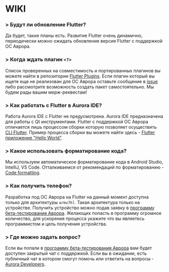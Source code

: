 # WIKI

### > Будут ли обновление Flutter?

Да будет, такие планы есть. Развитие Flutter очень динамично, периодически можно ожидать обновление версия Flutter с поддержкой ОС Аврора.

### > Когда ждать плагин `<?>`

Список проверенных на совместимость и портированных плагинов вы можете найти в репозитории [Flutter Plugins](https://gitlab.com/omprussia/flutter/flutter-plugins). Если плагин который вы ищете еще не реализован для ОС Аврора оставьте сообщение в [issue](https://gitlab.com/omprussia/flutter/flutter-plugins/-/issues) либо рассмотрите возможность создать пакет самостоятельно. Мы будем рады вашим мерж-реквестам!

### > Как работать с Flutter в Aurora IDE?

Работа Aurora IDE с Flutter не предусмотрена. Aurora IDE предназначена для работы с Qt инструментами. Flutter с поддержкой ОС Аврора отличается  лишь процессом сборки которую позволяет осуществить [CLI Flutter](cli.md). Пример процесса сборки вы можете найти здесь - [Flutter приложение "Hello World"](application.md).

### > Какое использовать форматирование кода?

Мы используем автоматическое форматирование кода в Android Studio, IntelliJ, VS Code. Отталкиваемся от рекомендаций по форматированию - [Code formatting](https://docs.flutter.dev/tools/formatting).

### > Как получить телефон?

Разработка под ОС Аврора на Flutter на данный момент доступна только для архитектуры `armv7hl`. Такая архитектура только на устройстве. Получить устройство можно подав заявку в [программу бета-тестирования Аврора](https://auroraos.ru/beta). Желающих попасть в программу огромное количество, для ускорения процесса укажите что вы являетесь программистом и цель получения устройства.

### > Где можно задать вопрос?

Если вы попали в [программу бета-тестирования Аврора](https://auroraos.ru/beta) вам будет доступен закрытый чат с поддержкой. Если вы в ожидании, есть публичный чат в котором смогут помочь или ответить на вопросы - [Aurora Developers](https://t.me/aurora_devs).
